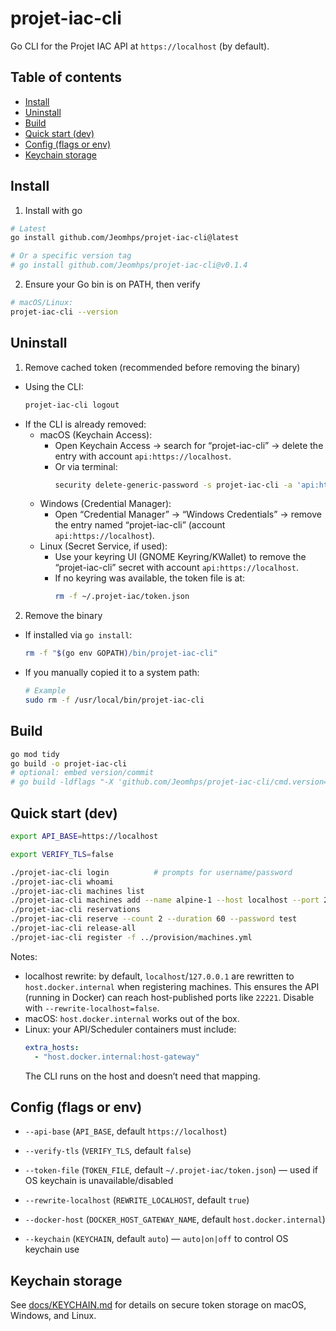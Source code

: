 # projet-iac-cli

Go CLI for the Projet IAC API at `https://localhost` (by default).

## Table of contents
- [Install](#install)
- [Uninstall](#uninstall)
- [Build](#build)
- [Quick start (dev)](#quick-start-dev)
- [Config (flags or env)](#config-flags-or-env)
- [Keychain storage](#keychain-storage)

## Install

1) Install with go
```bash
# Latest
go install github.com/Jeomhps/projet-iac-cli@latest

# Or a specific version tag
# go install github.com/Jeomhps/projet-iac-cli@v0.1.4
```

2) Ensure your Go bin is on PATH, then verify
```bash
# macOS/Linux:
projet-iac-cli --version
```

## Uninstall

1) Remove cached token (recommended before removing the binary)
- Using the CLI:
  ```bash
  projet-iac-cli logout
  ```
- If the CLI is already removed:
  - macOS (Keychain Access):
    - Open Keychain Access → search for “projet-iac-cli” → delete the entry with account `api:https://localhost`.
    - Or via terminal:
      ```bash
      security delete-generic-password -s projet-iac-cli -a 'api:https://localhost' || true
      ```
  - Windows (Credential Manager):
    - Open “Credential Manager” → “Windows Credentials” → remove the entry named “projet-iac-cli” (account `api:https://localhost`).
  - Linux (Secret Service, if used):
    - Use your keyring UI (GNOME Keyring/KWallet) to remove the “projet-iac-cli” secret with account `api:https://localhost`.
    - If no keyring was available, the token file is at:
      ```bash
      rm -f ~/.projet-iac/token.json
      ```

2) Remove the binary
- If installed via `go install`:
  ```bash
  rm -f "$(go env GOPATH)/bin/projet-iac-cli"
  ```
- If you manually copied it to a system path:
  ```bash
  # Example
  sudo rm -f /usr/local/bin/projet-iac-cli
  ```


## Build

```bash
go mod tidy
go build -o projet-iac-cli
# optional: embed version/commit
# go build -ldflags "-X 'github.com/Jeomhps/projet-iac-cli/cmd.version=$(git describe --tags --always --dirty)' -X 'github.com/Jeomhps/projet-iac-cli/cmd.commit=$(git rev-parse --short HEAD)'" -o projet-iac-cli
```

## Quick start (dev)

```bash
export API_BASE=https://localhost

export VERIFY_TLS=false

./projet-iac-cli login          # prompts for username/password
./projet-iac-cli whoami
./projet-iac-cli machines list
./projet-iac-cli machines add --name alpine-1 --host localhost --port 22221 --user root --password test
./projet-iac-cli reservations
./projet-iac-cli reserve --count 2 --duration 60 --password test
./projet-iac-cli release-all
./projet-iac-cli register -f ../provision/machines.yml
```

Notes:
- localhost rewrite: by default, `localhost`/`127.0.0.1` are rewritten to `host.docker.internal` when registering machines. This ensures the API (running in Docker) can reach host-published ports like `22221`. Disable with `--rewrite-localhost=false`.
- macOS: `host.docker.internal` works out of the box.
- Linux: your API/Scheduler containers must include:
  ```yaml
  extra_hosts:
    - "host.docker.internal:host-gateway"
  ```
  The CLI runs on the host and doesn’t need that mapping.

## Config (flags or env)

- `--api-base` (`API_BASE`, default `https://localhost`)

- `--verify-tls` (`VERIFY_TLS`, default `false`)
- `--token-file` (`TOKEN_FILE`, default `~/.projet-iac/token.json`) — used if OS keychain is unavailable/disabled
- `--rewrite-localhost` (`REWRITE_LOCALHOST`, default `true`)
- `--docker-host` (`DOCKER_HOST_GATEWAY_NAME`, default `host.docker.internal`)
- `--keychain` (`KEYCHAIN`, default `auto`) — `auto|on|off` to control OS keychain use

## Keychain storage

See [docs/KEYCHAIN.md](docs/KEYCHAIN.md) for details on secure token storage on macOS, Windows, and Linux.
